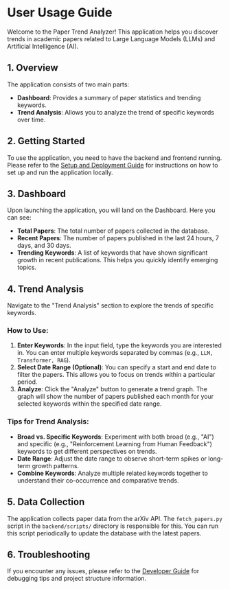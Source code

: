 # User Usage Guide

Welcome to the Paper Trend Analyzer! This application helps you discover trends in academic papers related to Large Language Models (LLMs) and Artificial Intelligence (AI).

## 1. Overview

The application consists of two main parts:
- **Dashboard**: Provides a summary of paper statistics and trending keywords.
- **Trend Analysis**: Allows you to analyze the trend of specific keywords over time.

## 2. Getting Started

To use the application, you need to have the backend and frontend running. Please refer to the [Setup and Deployment Guide](setup.md) for instructions on how to set up and run the application locally.

## 3. Dashboard

Upon launching the application, you will land on the Dashboard. Here you can see:

- **Total Papers**: The total number of papers collected in the database.
- **Recent Papers**: The number of papers published in the last 24 hours, 7 days, and 30 days.
- **Trending Keywords**: A list of keywords that have shown significant growth in recent publications. This helps you quickly identify emerging topics.

## 4. Trend Analysis

Navigate to the "Trend Analysis" section to explore the trends of specific keywords.

### How to Use:

1.  **Enter Keywords**: In the input field, type the keywords you are interested in. You can enter multiple keywords separated by commas (e.g., `LLM, Transformer, RAG`).
2.  **Select Date Range (Optional)**: You can specify a start and end date to filter the papers. This allows you to focus on trends within a particular period.
3.  **Analyze**: Click the "Analyze" button to generate a trend graph. The graph will show the number of papers published each month for your selected keywords within the specified date range.

### Tips for Trend Analysis:

-   **Broad vs. Specific Keywords**: Experiment with both broad (e.g., "AI") and specific (e.g., "Reinforcement Learning from Human Feedback") keywords to get different perspectives on trends.
-   **Date Range**: Adjust the date range to observe short-term spikes or long-term growth patterns.
-   **Combine Keywords**: Analyze multiple related keywords together to understand their co-occurrence and comparative trends.

## 5. Data Collection

The application collects paper data from the arXiv API. The `fetch_papers.py` script in the `backend/scripts/` directory is responsible for this. You can run this script periodically to update the database with the latest papers.

## 6. Troubleshooting

If you encounter any issues, please refer to the [Developer Guide](developer.md) for debugging tips and project structure information.

